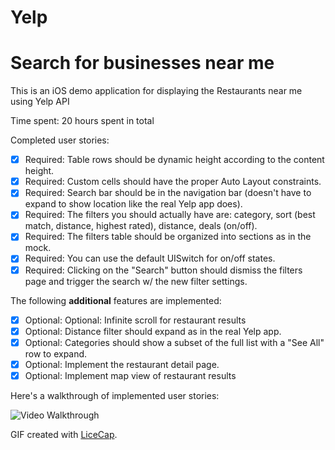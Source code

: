 # Yelp
# Search for businesses near me


This is an iOS demo application for displaying the Restaurants near me using Yelp API

Time spent: 20 hours spent in total

Completed user stories:

 * [x] Required: Table rows should be dynamic height according to the content height.
 * [x] Required: Custom cells should have the proper Auto Layout constraints.
 * [x] Required: Search bar should be in the navigation bar (doesn't have to expand to show location like the real Yelp app does).
 * [x] Required: The filters you should actually have are: category, sort (best match, distance, highest rated), distance, deals (on/off).
 * [x] Required: The filters table should be organized into sections as in the mock.
 * [x] Required: You can use the default UISwitch for on/off states.
 * [x] Required: Clicking on the "Search" button should dismiss the filters page and trigger the search w/ the new filter settings.
 
 The following **additional** features are implemented:
 
 * [x] Optional: Optional: Infinite scroll for restaurant results
 * [x] Optional: Distance filter should expand as in the real Yelp app.
 * [x] Optional: Categories should show a subset of the full list with a "See All" row to expand.
 * [x] Optional: Implement the restaurant detail page.
 * [x] Optional: Implement map view of restaurant results
 
Here's a walkthrough of implemented user stories:

<img src='https://i.imgur.com/XkhwKSP.gif' title='Video Walkthrough' width='' alt='Video Walkthrough' />

GIF created with [LiceCap](http://www.cockos.com/licecap/).

